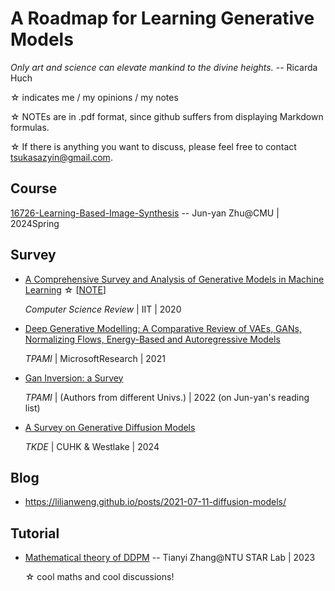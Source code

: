 # A Roadmap for Learning Generative Models

_Only art and science can elevate mankind to the divine heights._ -- Ricarda Huch


☆ indicates me / my opinions / my notes

☆ NOTEs are in .pdf format, since github suffers from displaying Markdown formulas.

☆ If there is anything you want to discuss, please feel free to contact tsukasazyin@gmail.com.

## Course

[16726-Learning-Based-Image-Synthesis](https://learning-image-synthesis.github.io/sp24/schedule/)   -- Jun-yan Zhu@CMU | 2024Spring



## Survey

* [A Comprehensive Survey and Analysis of Generative Models in Machine Learning](https://www.sciencedirect.com/science/article/pii/S1574013720303853) ☆ [[NOTE](./paper_note/n0.pdf)]

  *Computer Science Review* | IIT | 2020

* [Deep Generative Modelling: A Comparative Review of VAEs, GANs, Normalizing Flows, Energy-Based and Autoregressive Models](https://ieeexplore.ieee.org/stamp/stamp.jsp?tp=&arnumber=9555209)

  *TPAMI* | MicrosoftResearch | 2021

* [Gan Inversion: a Survey](https://arxiv.org/pdf/2101.05278.pdf)

  *TPAMI* | (Authors from different Univs.) | 2022 (on Jun-yan's reading list)

* [A Survey on Generative Diffusion Models]()

  *TKDE* | CUHK & Westlake | 2024



## Blog

* https://lilianweng.github.io/posts/2021-07-11-diffusion-models/


## Tutorial

* [Mathematical theory of DDPM](https://www.bilibili.com/video/BV1tT411a7Wr/?spm_id_from=333.999.0.0) -- Tianyi Zhang@NTU STAR Lab | 2023

  ☆ cool maths and cool discussions!